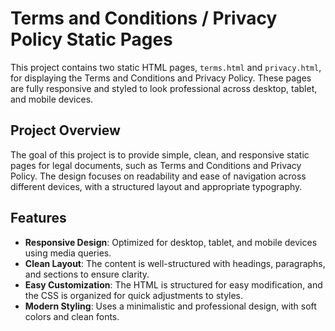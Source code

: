 # Terms and Conditions / Privacy Policy Static Pages

This project contains two static HTML pages, `terms.html` and `privacy.html`, for displaying the Terms and Conditions and Privacy Policy. These pages are fully responsive and styled to look professional across desktop, tablet, and mobile devices.

## Project Overview

The goal of this project is to provide simple, clean, and responsive static pages for legal documents, such as Terms and Conditions and Privacy Policy. The design focuses on readability and ease of navigation across different devices, with a structured layout and appropriate typography.

## Features

- **Responsive Design**: Optimized for desktop, tablet, and mobile devices using media queries.
- **Clean Layout**: The content is well-structured with headings, paragraphs, and sections to ensure clarity.
- **Easy Customization**: The HTML is structured for easy modification, and the CSS is organized for quick adjustments to styles.
- **Modern Styling**: Uses a minimalistic and professional design, with soft colors and clean fonts.
